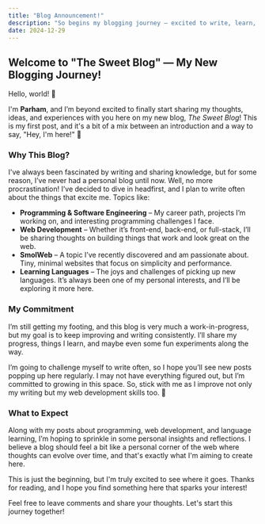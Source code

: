 ```yaml
---
title: "Blog Announcement!"
description: "So begins my blogging journey – excited to write, learn, and share!"
date: 2024-12-29
---
```


## Welcome to "The Sweet Blog" — My New Blogging Journey\!

Hello, world! 👋

I'm **Parham**, and I’m beyond excited to finally start sharing my thoughts, ideas, and experiences with you here on my new blog, *The Sweet Blog*! This is my first post, and it's a bit of a mix between an introduction and a way to say, "Hey, I'm here!" 🎉

### Why This Blog?

I've always been fascinated by writing and sharing knowledge, but for some reason, I’ve never had a personal blog until now. Well, no more procrastination! I’ve decided to dive in headfirst, and I plan to write often about the things that excite me. Topics like:

- **Programming & Software Engineering** – My career path, projects I’m working on, and interesting programming challenges I face.
- **Web Development** – Whether it’s front-end, back-end, or full-stack, I’ll be sharing thoughts on building things that work and look great on the web.
- **SmolWeb** – A topic I’ve recently discovered and am passionate about. Tiny, minimal websites that focus on simplicity and performance.
- **Learning Languages** – The joys and challenges of picking up new languages. It’s always been one of my personal interests, and I’ll be exploring it more here.

### My Commitment

I’m still getting my footing, and this blog is very much a work-in-progress, but my goal is to keep improving and writing consistently. I’ll share my progress, things I learn, and maybe even some fun experiments along the way.

I’m going to challenge myself to write often, so I hope you’ll see new posts popping up here regularly. I may not have everything figured out, but I’m committed to growing in this space. So, stick with me as I improve not only my writing but my web development skills too. 🚀

### What to Expect

Along with my posts about programming, web development, and language learning, I’m hoping to sprinkle in some personal insights and reflections. I believe a blog should feel a bit like a personal corner of the web where thoughts can evolve over time, and that's exactly what I'm aiming to create here.

This is just the beginning, but I'm truly excited to see where it goes. Thanks for reading, and I hope you find something here that sparks your interest!

Feel free to leave comments and share your thoughts. Let's start this journey together!
